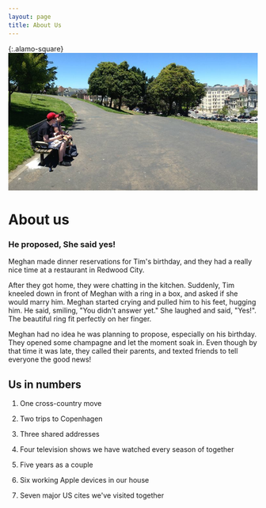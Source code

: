 ```yaml
---
layout: page
title: About Us
---
```


{:.alamo-square}
![Meghan and Tim](/images/us-alamo-square.jpg)

# About us

### He proposed, She said yes!
Meghan made dinner reservations for Tim's birthday, and they had a really nice time at a restaurant in Redwood City. 

After they got home, they were chatting in the kitchen.
Suddenly, Tim kneeled down in front of Meghan with a ring in a box, and asked if she would marry him.
Meghan started crying and pulled him to his feet, hugging him.
He said, smiling, "You didn't answer yet."
She laughed and said, "Yes!".
The beautiful ring fit perfectly on her finger.

Meghan had no idea he was planning to propose, especially on his birthday.
They opened some champagne and let the moment soak in.
Even though by that time it was late, they called their parents, and texted friends to tell everyone the good news!

## Us in numbers

1. One cross-country move

2. Two trips to Copenhagen

3. Three shared addresses

4. Four television shows we have watched every season of together <!-- The Office, The West Wing, Heroes, 30 Rock -->

5. Five years as a couple

6. Six working Apple devices in our house <!-- 2 phones, 2 laptops, 1 shuffle, 1 mac mini -->

7. Seven major US cites we've visited together <!-- San Francisco, Portland, Las Vegas, New Orleans, New York City, Philadelphia, San Jose -->
